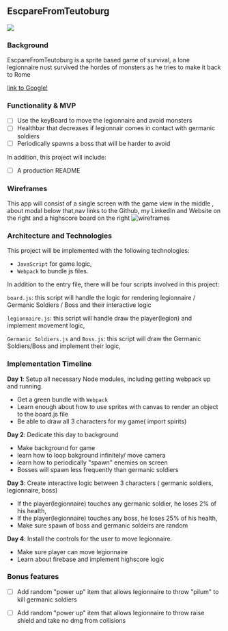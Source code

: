 ## EscpareFromTeutoburg

![](/app/assets/images/Readme/logIn.png)


### Background

EscpareFromTeutoburg is a sprite based game of survival, a lone legionnaire nust survived the hordes of monsters as he tries to make it back to Rome

 [link to Google!](app/assets/images/Readme/logIn.png)

### Functionality & MVP  

- [ ] Use the keyBoard to move the legionnaire and avoid monsters 
- [ ] Healthbar that decreases if legionnair comes in contact with germanic soldiers
- [ ] Periodically spawns a boss that will be harder to avoid

In addition, this project will include:

- [ ] A production README

### Wireframes

This app will consist of a single screen with the game view in the middle , about modal below that,nav links to the Github, my LinkedIn and Website on the right and a highscore board on the right 
![wireframes](https://wireframe.cc/cmnz1M)

### Architecture and Technologies

This project will be implemented with the following technologies:

- `JavaScript` for game logic,
- `Webpack` to bundle js files.

In addition to the entry file, there will be four scripts involved in this project:

`board.js`: this script will handle the logic for rendering legionnaire / Germanic Soldiers / Boss and their interactive logic

`legionnaire.js`: this script will handle draw the player(legion) and implement movement logic,

`Germanic Soldiers.js` and `Boss.js`: this script will draw the Germanic Soldiers/Boss and implement their logic,

### Implementation Timeline

**Day 1**: Setup all necessary Node modules, including getting webpack up and running.

- Get a green bundle with `Webpack`
- Learn enough about how to use sprites with canvas to render an object to the board.js file
- Be able to draw all 3 characters for my game( import spirits)

**Day 2**: Dedicate this day to background

- Make background for game
- learn how to loop bakground infinitely/ move camera
- learn how to periodically "spawn" enemies on screen 
- Bosses will spawn less frequently than germanic soldiers

**Day 3**: Create interactive logic between 3 characters ( germanic soldiers, legionnaire, boss)
- If the player(legionnaire) touches any germanic soldier, he loses 2% of his health, 
- If the player(legionnaire) touches any boss, he loses 25% of his health, 
- Make sure spawn of boss and germanic soldeirs are random

**Day 4**: Install the controls for the user to move legionnaire.
- Make sure player can move legionnaire
- Learn about firebase and implement highscore logic

### Bonus features


- [ ] Add random "power up" item that allows legionnaire to throw "pilum" to kill germanic soldiers
- [ ] Add random "power up" item that allows legionnaire to throw raise shield and take no dmg from collisions


